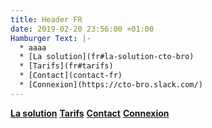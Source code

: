 ```yaml
---
title: Header FR
date: 2019-02-20 23:56:00 +01:00
Hamburger Text: |-
  * aaaa
  * [La solution](fr#la-solution-cto-bro)
  * [Tarifs](fr#tarifs)
  * [Contact](contact-fr)
  * [Connexion](https://cto-bro.slack.com/)
---
```


__[La solution](fr#la-solution-cto-bro)__ __[Tarifs](fr#tarifs)__ __[Contact](contact-fr)__ __[Connexion](https://cto-bro.slack.com/)__